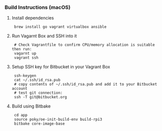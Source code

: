 ### Build Instructions (macOS)

1. Install dependencies

        brew install go vagrant virtualbox ansible

2. Run Vagarnt Box and SSH into it

        # Check Vagrantfile to confirm CPU/memory allocation is suitable then run:
        vagarnt up
        vagrant ssh

3. Setup SSH key for Bitbucket in your Vagrant Box

        ssh-keygen
        cat ~/.ssh/id_rsa.pub
        # copy contents of ~/.ssh/id_rsa.pub and add it to your Bitbucket account
        # test git connection:
        ssh -T git@bitbucket.org

4. Build using Bitbake

        cd app
        source poky/oe-init-build-env build-rpi3
        bitbake core-image-base
